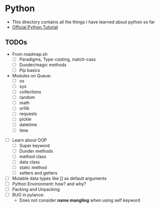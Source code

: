 # Python

- This directory contains all the things I have learned about python so far
- [Official Python Tutorial](https://docs.python.org/3/tutorial/index.html)

## TODOs

- From roadmap.sh
  - [ ] Paradigms, Type-casting, match-cass
  - [ ] Dunder/magic methods
  - [ ] Pip basics
- Modules on Queue:
  - [ ] os
  - [ ] sys
  - [ ] collections
  - [ ] random
  - [ ] math
  - [ ] urllib
  - [ ] requests
  - [ ] pickle
  - [ ] datetime
  - [ ] time
- [ ] Learn about OOP
  - [ ] Super keyword
  - [ ] Dunder methods
  - [ ] method class
  - [ ] data class
  - [ ] static method
  - [ ] setters and getters
- [ ] Mutable data types like [] as default arguments
- [ ] Python Environment: how? and why?
- [ ] Packing and Unpacking
- [ ] BUG in pylance:
  - Does not consider **name mangling** when using self keyword
